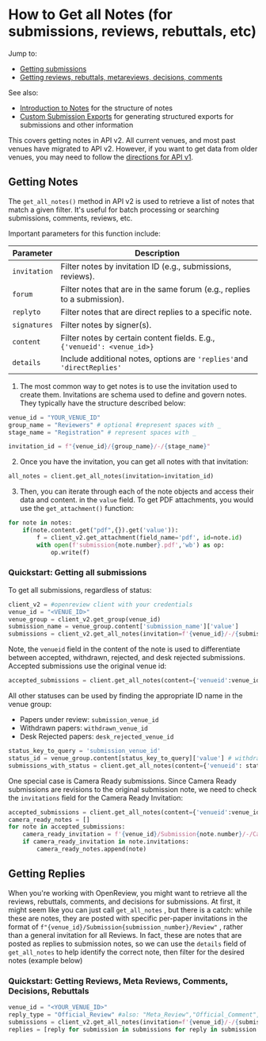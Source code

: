 # How to Get all Notes (for submissions, reviews, rebuttals, etc)

Jump to:

* [Getting submissions](how-to-get-all-notes-for-submissions-reviews-rebuttals-etc.md#quickstart-getting-all-submissions)
* [Getting reviews, rebuttals, metareviews, decisions, comments](how-to-get-all-notes-for-submissions-reviews-rebuttals-etc.md#quickstart-getting-reviews-meta-reviews-comments-decisions-rebuttals)

See also:

* [Introduction to Notes](../../getting-started/objects-in-openreview/introduction-to-notes.md) for the structure of notes
* [Custom Submission Exports](how-to-loop-through-accepted-papers-and-print-the-authors-and-their-affiliations.md) for generating structured exports for submissions and other information

This covers getting notes in API v2. All current venues, and most past venues have migrated to API v2. However, if you want to get data from older venues, you may need to follow the [directions for API v1](data-retrieval-for-api-1-venues.md).&#x20;

## Getting Notes

The `get_all_notes()` method in API v2 is used to retrieve a list of notes that match a given filter. It's useful for batch processing or searching submissions, comments, reviews, etc.

Important parameters for this function include:&#x20;

| Parameter    | Description                                                              |
| ------------ | ------------------------------------------------------------------------ |
| `invitation` | Filter notes by invitation ID (e.g., submissions, reviews).              |
| `forum`      | Filter notes that are in the same forum (e.g., replies to a submission). |
| `replyto`    | Filter notes that are direct replies to a specific note.                 |
| `signatures` | Filter notes by signer(s).                                               |
| `content`    | Filter notes by certain content fields. E.g., `{'venueid': <venue_id>}`  |
| `details`    | Include additional notes, options are `'replies'`and `'directReplies'`   |

1. The most common way to get notes is to use the invitation used to create them. Invitations are schema used to define and govern notes. They typically have the structure described below:

```python
venue_id = "YOUR_VENUE_ID"
group_name = "Reviewers" # optional #represent spaces with _
stage_name = "Registration" # represent spaces with _

invitation_id = f"{venue_id}/{group_name}/-/{stage_name}"

```

2. Once you have the invitation, you can get all notes with that invitation:&#x20;

```python
all_notes = client.get_all_notes(invitation=invitation_id)
```

3. Then, you can iterate through each of the note objects and access their data and content. in the `value` field. To get PDF attachments, you would use the `get_attachment()` function:&#x20;

```python
for note in notes:
    if(note.content.get("pdf",{}).get('value')):
        f = client_v2.get_attachment(field_name='pdf', id=note.id)
        with open(f'submission{note.number}.pdf','wb') as op: 
            op.write(f)
```

### Quickstart: Getting all submissions

To get all submissions, regardless of status:&#x20;

```python
client_v2 = #openreview client with your credentials
venue_id = "<VENUE_ID>"
venue_group = client_v2.get_group(venue_id)
submission_name = venue_group.content['submission_name']['value']
submissions = client_v2.get_all_notes(invitation=f'{venue_id}/-/{submission_name}')
```

Note, the `venueid` field in the content of the note is used to differentiate between accepted, withdrawn, rejected, and desk rejected submissions. Accepted submissions use the original venue id:

```python
accepted_submissions = client.get_all_notes(content={'venueid':venue_id} )
```

All other statuses can be used by finding the appropriate ID name in the venue group:

* Papers under review: `submission_venue_id`&#x20;
* Withdrawn papers: `withdrawn_venue_id`&#x20;
* Desk Rejected papers: `desk_rejected_venue_id`

```python
status_key_to_query = 'submission_venue_id'
status_id = venue_group.content[status_key_to_query]['value'] # withdrawn_venue_id
submissions_with_status = client.get_all_notes(content={'venueid': status_id})
```

One special case is Camera Ready submissions. Since Camera Ready submissions are revisions to the original submission note, we need to check the `invitations`  field for the Camera Ready Invitation:

```python
accepted_submissions = client.get_all_notes(content={'venueid':venue_id} )
camera_ready_notes = []
for note in accepted_submissions:
    camera_ready_invitation = f'{venue_id}/Submission{note.number}/-/Camera_Ready_Revision'
    if camera_ready_invitation in note.invitations:
        camera_ready_notes.append(note)
```

## Getting Replies

When you're working with OpenReview, you might want to retrieve all the reviews, rebuttals, comments, and decisions for submissions. At first, it might seem like you can just call `get_all_notes` , but there is a catch: while these are notes, they are posted with specific per-paper invitations in the format of `f"{venue_id}/Submission{submission_number}/Review"` , rather than a general invitation for all Reviews. In fact, these are notes that are posted as replies to submission notes, so we can use the `details` field of `get_all_notes` to help identify the correct note, then filter for the desired notes (example below)

### Quickstart: Getting Reviews, Meta Reviews, Comments, Decisions, Rebuttals

```python
venue_id = "<YOUR_VENUE_ID>"
reply_type = "Official_Review" #also: "Meta_Review","Official_Comment", "Decision", "Rebuttal" etc.
submissions = client_v2.get_all_notes(invitation=f'{venue_id}/-/{submission_name}',details = 'replies')
replies = [reply for submission in submissions for reply in submission.details['replies'] if any(invitation.endswith(reply_type) for invitation in reply['invitations'])]
```

